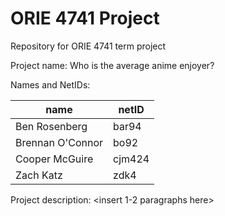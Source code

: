 # ORIE 4741 Project
Repository for ORIE 4741 term project

Project name: Who is the average anime enjoyer?

Names and NetIDs:

name | netID
-|-
Ben Rosenberg | bar94
Brennan O'Connor | bo92
Cooper McGuire | cjm424
Zach Katz | zdk4
  
Project description: \<insert 1-2 paragraphs here\>
